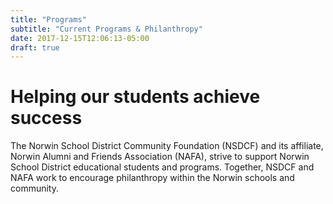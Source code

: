 ```yaml
---
title: "Programs"
subtitle: "Current Programs & Philanthropy"
date: 2017-12-15T12:06:13-05:00
draft: true
---
```


# Helping our students achieve success

The Norwin School District Community Foundation (NSDCF) and its affiliate, Norwin Alumni and Friends Association (NAFA), strive to support Norwin School District educational students and programs. Together, NSDCF and NAFA work to encourage philanthropy within the Norwin schools and community.

